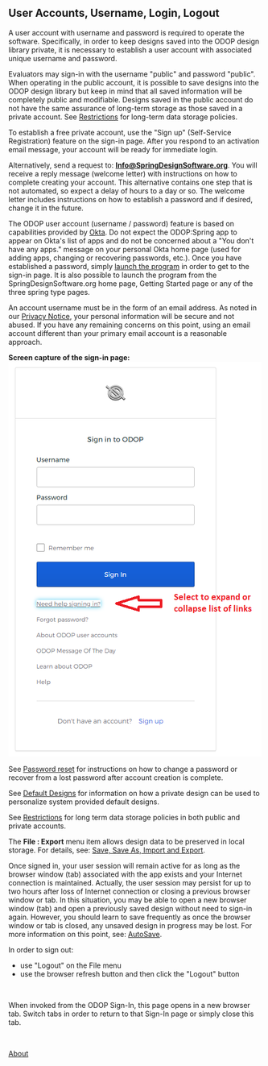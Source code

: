 ## User Accounts, Username, Login, Logout

A user account with username and password is required to operate the software. 
Specifically, in order to keep designs saved into the ODOP design library private, 
it is necessary to establish a user account with associated 
unique username and password. 

Evaluators may sign-in with the username "public" and password "public".
When operating in the public account, it is possible to save designs into the ODOP design library 
but keep in mind that all saved information will be completely public and modifiable.
Designs saved in the public account do not have the same assurance of long-term storage
as those saved in a private account.
See [Restrictions](Legal/Restrictions) for long-term data storage policies.

To establish a free private account, 
use the "Sign up" (Self-Service Registration) feature on the sign-in page. 
After you respond to an activation email message, 
your account will be ready for immediate login.

Alternatively, send a request to: **Info@SpringDesignSoftware.org**. 
You will receive a reply message (welcome letter) with instructions on how to complete creating your account. 
This alternative contains one step that is not automated, 
so expect a delay of hours to a day or so. 
The welcome letter includes instructions on how to establish a password and if desired, 
change it in the future.

The ODOP user account (username / password) feature is based on capabilities provided by 
[Okta](https://www.okta.com/).
Do not expect the ODOP:Spring app to appear on Okta's list of apps and 
do not be concerned about a "You don't have any apps." message on your personal Okta home page
(used for adding apps, changing or recovering passwords, etc.).
Once you have established a password, 
simply [launch the program](../Help/launchODOP) 
in order to get to the sign-in page.
It is also possible to launch the program from the SpringDesignSoftware.org home page, 
Getting Started page or any of the three spring type pages. 

An account username must be in the form of an email address. 
As noted in our [Privacy Notice](Legal/PrivacyStatement), 
your personal information will be secure and not abused. 
If you have any remaining concerns on this point, 
using an email account different than your primary email account is a reasonable approach.

**Screen capture of the sign-in page:**   
![Sign-in screen](../Help/png/SignInWidgetExpanded.png "Sign-in screen")    

See [Password reset](../Help/htt#passwordReset) for instructions on how to 
change a password or recover from a lost password after account creation is complete. 
   
See [Default Designs](../Help/defaultDesigns) for information on how a private design
can be used to personalize system provided default designs.

See [Restrictions](Legal/Restrictions) for long term data storage policies 
in both public and private accounts.

The **File : Export** menu item allows design data to be preserved in local storage.
For details, see: [Save, Save As, Import and Export](../Help/htt).
 
Once signed in, your user session will remain active for as long as the browser window (tab) 
associated with the app exists and your Internet connection is maintained. 
Actually, the user session may persist for up to two hours after loss of Internet connection or 
closing a previous browser window or tab. 
In this situation, you may be able to open a new browser window (tab) and open a previously saved design without 
need to sign-in again. 
However, you should learn to save frequently as once the browser window or tab is closed, 
any unsaved design in progress may be lost. 
For more information on this point, see: [AutoSave](../Help/autoSave).

In order to sign out:
  - use "Logout" on the File menu
  - use the browser refresh button and then click the "Logout" button
 
&nbsp; 
 
When invoked from the ODOP Sign-In, this page opens in a new browser tab.
Switch tabs in order to return to that Sign-In page or simply close this tab.   

&nbsp;   

[About](./)
